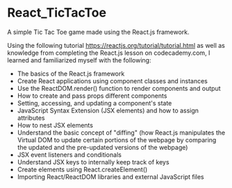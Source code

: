 # React_TicTacToe

A simple Tic Tac Toe game made using the React.js framework.

Using the following tutorial https://reactjs.org/tutorial/tutorial.html as well as knowledge from completing the React.js lesson on codecademy.com, I learned and familiarized myself with the following:
  - The basics of the React.js framework
  - Create React applications using component classes and instances
  - Use the ReactDOM.render() function to render components and output
  - How to create and pass props different components
  - Setting, accessing, and updating a component's state
  - JavaScript Syntax Extension (JSX elements) and how to assign attributes
  - How to nest JSX elements
  - Understand the basic concept of "diffing" (how React.js manipulates the Virtual DOM to update certain portions of the webpage by comparing the updated and the pre-updated versions of the webpage)
  - JSX event listeners and conditionals 
  - Understand JSX keys to internally keep track of keys
  - Create elements using React.createElement()
  - Importing React/ReactDOM libraries and external JavaScript files
